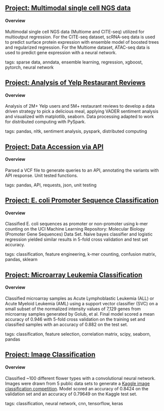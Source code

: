 ## [Project: Multimodal single cell NGS data](https://github.com/assayer5/multimodal-single-cell)

#### Overview
Multimodal single cell NGS data (Multiome and CITE-seq) utilized for multioutput regression. For the CITE-seq dataset, scRNA-seq data is used to predict surface protein expression with ensemble model of boosted trees and regularized regression. For the Multiome dataset, ATAC-seq data is used to predict gene expression with a neural network.

tags: sparse data, anndata, ensemble learning, regression, xgboost, pytorch, neural network

## [Project: Analysis of Yelp Restaurant Reviews](https://github.com/assayer5/yelp-restaurant-reviews)

#### Overview
Analysis of 2M+ Yelp users and 5M+ restaurant reviews to develop a data driven strategy to pick a delicious meal, applying VADER sentiment analysis and visualized with matplotlib, seaborn. Data processing adapted to work for distributed computing with PySpark.

tags: pandas, nltk, sentiment analysis, pyspark, distributed computing


## [Project: Data Accession via API](https://github.com/assayer5/VCF-annotation)

#### Overview
Parsed a VCF file to generate queries to an API, annotating the variants with API response. Unit tested functions.

tags: pandas, API, requests, json, unit testing


## [Project: E. coli Promoter Sequence Classification](https://github.com/assayer5/ecolipromoter)

#### Overview
Classified E. coli sequences as promoter or non-promoter using k-mer counting on the UCI Machine Learning Repository: Molecular Biology (Promoter Gene Sequences) Data Set.
Naive bayes classifier and logistic regression yielded similar results in 5-fold cross validation and test set accuracy.

tags: classification, feature engineering, k-mer counting, confusion matrix, pandas, sklearn


## [Project: Microarray Leukemia Classification](https://github.com/assayer5/microarray-leukemia-classif)

#### Overview
Classified microarray samples as Acute Lymphoblastic Leukemia (ALL) or Acute Myeloid Leukemia (AML) using a support vector classifier (SVC) on a small subset of the normalized intensity values of 7,129 genes from microarray samples generated by Golub, et al.
Final model scored a mean accuracy of 0.946 with 5-fold cross validation on the training set and classified samples with an accuracy of 0.882 on the test set.

tags: classification, feature selection, correlation matrix, scipy, seaborn, pandas


## [Project: Image Classification](https://github.com/assayer5/cnn-flower-classif)

#### Overview
Classified ~100 different flower types with a convolutional neural network. Images were drawn from 5 public data sets to generate a [Kaggle image classification competition](https://www.kaggle.com/c/tpu-getting-started/overview). Model scored an accuracy of 0.8424 on the validation set and an accuracy of 0.79649 on the Kaggle test set.

tags: classification, neural network, cnn, tensorflow, keras

